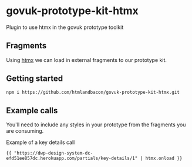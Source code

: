 # govuk-prototype-kit-htmx
Plugin to use htmx in the govuk prototype toolkit


## Fragments

Using [htmx](https://htmx.org/) we can load in external fragments to our prototype kit.


## Getting started

```bash
npm i https://github.com/htmlandbacon/govuk-prototype-kit-htmx.git
```

## Example calls

You'll need to include any styles in your prototype from the fragments you are consuming.

Example of a key details call

```jinja
{{ "https://dwp-design-system-dc-efd51ee857dc.herokuapp.com/partials/key-details/1" | htmx.onload }}
```

   